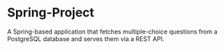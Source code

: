 # Spring-Project
A Spring-based application that fetches multiple-choice questions from a PostgreSQL database and serves them via a REST API.
